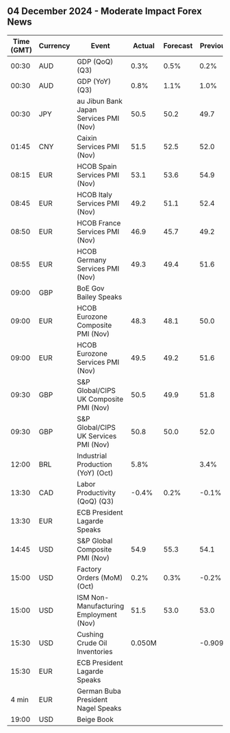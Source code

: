 ## 04 December 2024 - Moderate Impact Forex News

| Time (GMT) | Currency | Event | Actual | Forecast | Previous |
|------|----------|-------|--------|----------|----------|
| 00:30 | AUD | GDP (QoQ) (Q3) | 0.3% | 0.5% | 0.2% |
| 00:30 | AUD | GDP (YoY) (Q3) | 0.8% | 1.1% | 1.0% |
| 00:30 | JPY | au Jibun Bank Japan Services PMI (Nov) | 50.5 | 50.2 | 49.7 |
| 01:45 | CNY | Caixin Services PMI (Nov) | 51.5 | 52.5 | 52.0 |
| 08:15 | EUR | HCOB Spain Services PMI (Nov) | 53.1 | 53.6 | 54.9 |
| 08:45 | EUR | HCOB Italy Services PMI (Nov) | 49.2 | 51.1 | 52.4 |
| 08:50 | EUR | HCOB France Services PMI (Nov) | 46.9 | 45.7 | 49.2 |
| 08:55 | EUR | HCOB Germany Services PMI (Nov) | 49.3 | 49.4 | 51.6 |
| 09:00 | GBP | BoE Gov Bailey Speaks |  |  |  |
| 09:00 | EUR | HCOB Eurozone Composite PMI (Nov) | 48.3 | 48.1 | 50.0 |
| 09:00 | EUR | HCOB Eurozone Services PMI (Nov) | 49.5 | 49.2 | 51.6 |
| 09:30 | GBP | S&P Global/CIPS UK Composite PMI (Nov) | 50.5 | 49.9 | 51.8 |
| 09:30 | GBP | S&P Global/CIPS UK Services PMI (Nov) | 50.8 | 50.0 | 52.0 |
| 12:00 | BRL | Industrial Production (YoY) (Oct) | 5.8% |  | 3.4% |
| 13:30 | CAD | Labor Productivity (QoQ) (Q3) | -0.4% | 0.2% | -0.1% |
| 13:30 | EUR | ECB President Lagarde Speaks |  |  |  |
| 14:45 | USD | S&P Global Composite PMI (Nov) | 54.9 | 55.3 | 54.1 |
| 15:00 | USD | Factory Orders (MoM) (Oct) | 0.2% | 0.3% | -0.2% |
| 15:00 | USD | ISM Non-Manufacturing Employment (Nov) | 51.5 | 53.0 | 53.0 |
| 15:30 | USD | Cushing Crude Oil Inventories | 0.050M |  | -0.909M |
| 15:30 | EUR | ECB President Lagarde Speaks |  |  |  |
| 4 min | EUR | German Buba President Nagel Speaks |  |  |  |
| 19:00 | USD | Beige Book |  |  |  |
